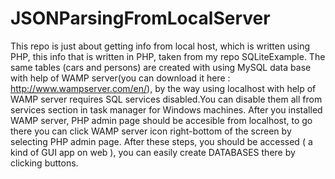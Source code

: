 # JSONParsingFromLocalServer
This repo is just about getting info from local host, which is written using PHP, this info that is written in PHP, taken from my repo SQLiteExample. The same tables (cars and persons) are created with using MySQL data base with help of WAMP server(you can download it here : http://www.wampserver.com/en/), by the way using localhost with help of WAMP server requires SQL services disabled.You can disable them all from services section in task manager for Windows machines. After you installed WAMP server, PHP admin page should be accesible from localhost, to go there you can click WAMP server icon right-bottom of the screen by selecting PHP admin page. After these steps, you should be accessed ( a kind of GUI app on web ), you can easily create DATABASES there by clicking buttons. 
